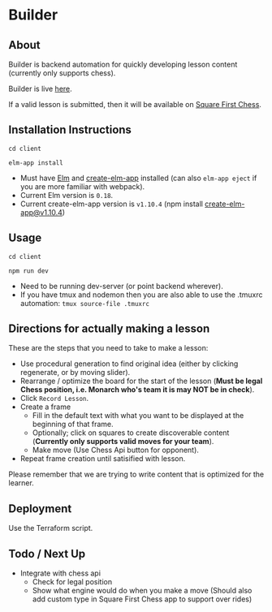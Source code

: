 # Builder

## About

Builder is backend automation for quickly developing lesson content (currently only supports chess).

Builder is live [here](http://builder.chesstrained.com).

If a valid lesson is submitted, then it will be available on [Square First Chess](http://beta.chesstrained.com/#/simulation).

## Installation Instructions

    cd client

    elm-app install

* Must have [Elm](https://guide.elm-lang.org/install.html) and [create-elm-app](https://github.com/halfzebra/create-elm-app) installed (can also `elm-app eject` if you are more familiar with webpack).
* Current Elm version is `0.18`.
* Current create-elm-app version is `v1.10.4` (npm install create-elm-app@v1.10.4)

## Usage

    cd client

    npm run dev

* Need to be running dev-server (or point backend wherever).
* If you have tmux and nodemon then you are also able to use the .tmuxrc automation: `tmux source-file .tmuxrc`

## Directions for actually making a lesson

These are the steps that you need to take to make a lesson:

- Use procedural generation to find original idea (either by clicking regenerate, or by moving slider).
- Rearrange / optimize the board for the start of the lesson (**Must be legal Chess position, i.e. Monarch who's team it is may NOT be in check**).
- Click `Record Lesson`.
- Create a frame
  - Fill in the default text with what you want to be displayed at the beginning of that frame.
  - Optionally; click on squares to create discoverable content (**Currently only supports valid moves for your team**).
  - Make move (Use Chess Api button for opponent).
- Repeat frame creation until satisified with lesson.

Please remember that we are trying to write content that is optimized for the learner.

## Deployment

Use the Terraform script.

## Todo / Next Up

- Integrate with chess api
  - Check for legal position
  - Show what engine would do when you make a move (Should also add custom type in Square First Chess app to support over rides)

